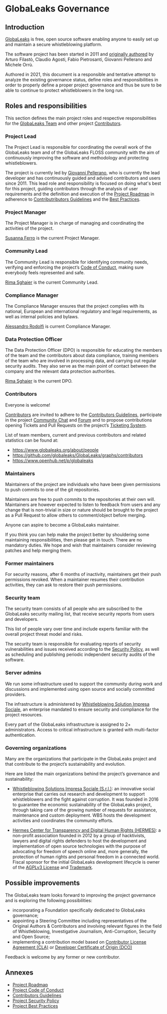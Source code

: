 # GlobaLeaks Governance

## Introduction
[GlobaLeaks](https://www.globaleaks.org) is free, open source software enabling anyone to easily set up and maintain a secure whistleblowing platform. 

The software project has been started in 2011 and [originally authored](https://github.com/globaleaks/GlobaLeaks/blob/main/AUTHORS) by Arturo Filastò, Claudio Agosti, Fabio Pietrosanti, Giovanni Pellerano and Michele Orrù.



Authored in 2021, this document is a responsible and tentative attempt to analyze the existing governance status, define roles and responsibilities in order to properly define a proper project governance and thus be sure to be able to continue to protect whistleblowers in the long run.

## Roles and responsibilities
This section defines the main project roles and respective responsibilities for the [GlobaLeaks Team](https://www.globaleaks.org/about/people/) and other project [Contributors](https://github.com/globaleaks/GlobaLeaks/graphs/contributors).

### Project Lead
The Project Lead is responsible for coordinating the overall work of the GlobaLeaks team and of the GlobaLeaks FLOSS community with the aim of continuously improving the software and methodology and protecting whistleblowers.

The project is currently led by [Giovanni Pellerano](https://www.globaleaks.org/about/people/#giovanni-pellerano), who is currently the lead developer and has continuously guided and advised contributors and users since 2011. This lead role and responsibility is focused on doing what's best for this project, guiding contributors through the analysis of user requirements and the definition and execution of the [Project Roadmap](https://docs.globaleaks.org/en/main/roadmap/) in adherence to [Contributributors Guidelines](https://github.com/globaleaks/GlobaLeaks/blob/main/CONTRIBUTING.md) and the [Best Practices](https://bestpractices.coreinfrastructure.org/en/projects/3816).

### Project Manager
The Project Manager is in charge of managing and coordinating the activities of the project.

[Susanna Ferro](https://www.globaleaks.org/about/people/#susanna-ferro) is the current Project Manager.

### Community Lead
The Community Lead is responsible for identifying community needs, verifying and enforcing the project’s [Code of Conduct](https://github.com/globaleaks/GlobaLeaks/blob/main/CODE_OF_CONDUCT.md), making sure everybody feels represented and safe.

[Rima Sghaier](https://www.globaleaks.org/about/people/#rima-sghaier) is the current Community Lead.

### Compliance Manager
The Compliance Manager ensures that the project complies with its national, European and international regulatory and legal requirements, as well as internal policies and bylaws.

[Alessandro Rodolfi](https://www.globaleaks.org/about/people/#alessandro-rodolfi) is current Compliance Manager.

### Data Protection Officer
The Data Protection Officer (DPO) is responsible for educating the members of the team and the contributors about data compliance, training members of the team who are involved in processing data, and carrying out regular security audits. They also serve as the main point of contact between the company and the relevant data protection authorities.

[Rima Sghaier](https://www.globaleaks.org/about/people/#rima-sghaier) is the current DPO.

### Contributors
Everyone is welcome!

[Contributors](https://github.com/globaleaks/GlobaLeaks/graphs/contributors) are invited to adhere to the [Contributors Guidelines](https://github.com/globaleaks/GlobaLeaks/blob/main/CONTRIBUTING.md), participate in the project [Community Chat](https://community.globaleaks.org) and [Forum](https://forum.globaleaks.org) and to propose contributions opening Tickets and Pull Requests on the project’s [Ticketing System](https://github.com/globaleaks/GlobaLeaks/issues).

List of team members, current and previous contributors and related statistics can be found at:

* https://www.globaleaks.org/about/people
* https://github.com/globaleaks/GlobaLeaks/graphs/contributors
* https://www.openhub.net/p/globaleaks

### Maintainers
Maintainers of the project are individuals who have been given permissions to push commits to one of the git repositories.

Maintainers are free to push commits to the repositories at their own will. Maintainers are however expected to listen to feedback from users and any change that is non-trivial in size or nature should be brought to the project as a Pull Request to allow others to comment/object before merging.

Anyone can aspire to become a GlobaLeaks maintainer.

If you think you can help make the project better by shouldering some maintaining responsibilities, then please get in touch. There are no mandatory duties. We hope and wish that maintainers consider reviewing patches and help merging them.

### Former maintainers
For security reasons, after 6 months of inactivity, maintainers get their push permissions revoked. When a maintainer resumes their contribution activities, they can ask to restore their push permissions.

### Security team
The security team consists of all people who are subscribed to the GlobaLeaks security mailing list, that receive security reports from users and developers.

This list of people vary over time and include experts familiar with the overall project threat model and risks.

The security team is responsible for evaluating reports of security vulnerabilities and issues received according to the [Security Policy](https://github.com/globaleaks/GlobaLeaks/security/policy), as well as scheduling and publishing periodic independent security audits of the software.

### Server admins
We run some infrastructure used to support the community during work and discussions and implemented using open source and socially committed providers.

The infrastructure is administered by [Whistleblowing Solution Impresa Sociale](https://www.whistleblowingsolutions.it), an enterprise mandated to ensure security and compliance for the project resources.

Every part of the GlobaLeaks infrastructure is assigned to 2+ administrators. Access to critical infrastructure is granted with multi-factor authentication.

### Governing organizations
Many are the organizations that participate in the GlobaLeaks project and that contribute to the project’s sustainability and evolution.

Here are listed the main organizations behind the project’s governance and sustainability:

* [Whistleblowing Solutions Impresa Sociale (S.r.l.)](https://www.whistleblowingsolutions.it/): an innovative social enterprise that carries out research and development to support whistleblowers and the fight against corruption. It was founded in 2016 to guarantee the economic sustainability of the GlobaLeaks project, through taking care of the growing number of requests for assistance, maintenance and custom deployment. WBS hosts the development activities and coordinates the community efforts.

* [Hermes Center for Transparency and Digital Human Rights (HERMES)](https://www.hermescenter.org/): a non-profit association founded in 2012 by a group of hacktivists, lawyers and digital rights defenders to host the development and implementation of open source technologies with the purpose of advocating for freedom of speech online and, more generally, the protection of human rights and personal freedom in a connected world. Fiscal sponsor for the initial GlobaLeaks development lifecycle is owner of the [AGPLv3 License](https://github.com/globaleaks/GlobaLeaks/blob/main/LICENSE) and [Trademark](https://github.com/globaleaks/GlobaLeaks/blob/main/brand/globaleaks-euipo-trademark-certificate.pdf).

## Possible improvements
The GlobaLeaks team looks forward to improving the project governance and is exploring the following possibilities:

* incorporating a Foundation specifically dedicated to GlobaLeaks governance;
* appointing a Steering Committee including representatives of the Original Authors & Contributors and involving relevant figures in the field of Whistleblowing, Investigative Journalism, Anti-Corruption, Security and Open Source;
* implementing a contribution model based on [Contributor License Agreement (CLA)](https://en.wikipedia.org/wiki/Contributor_License_Agreement) or [Developer Certificate of Origin (DCO)](https://en.wikipedia.org/wiki/Developer_Certificate_of_Origin)

Feedback is welcome by any former or new contributor.

## Annexes

* [Project Roadmap](https://docs.globaleaks.org/en/devel/roadmap/index.html)
* [Project Code of Conduct](https://github.com/globaleaks/GlobaLeaks/blob/main/CODE_OF_CONDUCT.md)
* [Contributors Guidelines](https://github.com/globaleaks/GlobaLeaks/blob/main/CONTRIBUTING.md)
* [Project Security Policy](https://github.com/globaleaks/GlobaLeaks/security/policy)
* [Project Best Practices](https://bestpractices.coreinfrastructure.org/en/projects/3816)
